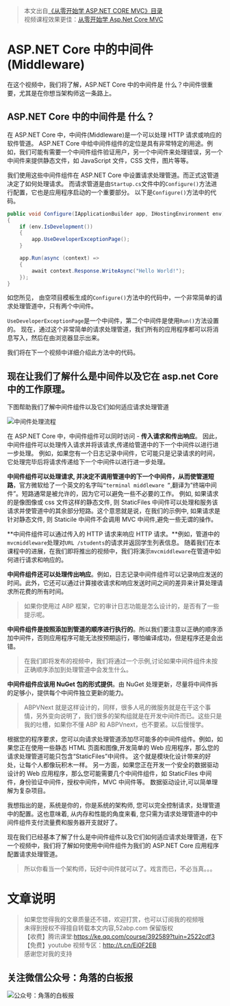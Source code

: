 > 本文出自[《从零开始学 ASP.NET CORE MVC》目录](https://www.52abp.com/wiki/mvc/0.1.4/1.Intro) </br>
> 视频课程效果更佳：[从零开始学 Asp.Net Core MVC](https://study.163.com/course/courseMain.htm?courseId=1209215803&share=2&shareId=400000000309007) </br>

# ASP.NET Core 中的中间件(Middleware)

在这个视频中，我们将了解，ASP.NET Core 中的中间件是 什么？中间件很重要，尤其是在你想当架构师这一条路上。

## ASP.NET Core 中的中间件是 什么？

在 ASP.NET Core 中，中间件(Middleware)是一个可以处理 HTTP 请求或响应的软件管道。
ASP.NET Core 中给中间件组件的定位是具有非常特定的用途。例如，我们可能有需要一个中间件组件验证用户，另一个中间件来处理错误，另一个中间件来提供静态文件，如 JavaScript 文件，CSS 文件，图片等等。

我们使用这些中间件组件在 ASP.NET Core 中设置请求处理管道。而正式这管道决定了如何处理请求。
而请求管道是由`Startup.cs`文件中的`Configure()`方法进行配置，它也是应用程序启动的一个重要部分。
以下是`Configure()`方法中的代码。

```csharp
public void Configure(IApplicationBuilder app, IHostingEnvironment env)
{
    if (env.IsDevelopment())
    {
        app.UseDeveloperExceptionPage();
    }

    app.Run(async (context) =>
    {
        await context.Response.WriteAsync("Hello World!");
    });
}
```

如您所见， 由空项目模板生成的`Configure()`方法中的代码中，一个非常简单的请求处理管道中，只有两个中间件。

`UseDeveloperExceptionPage`是一个中间件，第二个中间件是使用`Run()`方法设置的。
现在，通过这个非常简单的请求处理管道，我们所有的应用程序都可以将消息写入，然后在由浏览器显示出来。

我们将在下一个视频中详细介绍此方法中的代码。

## 现在让我们了解什么是中间件以及它在 asp.net Core 中的工作原理。

下图帮助我们了解中间件组件以及它们如何适应请求处理管道

![中间件处理流程](https://upload-images.jianshu.io/upload_images/1979022-ffab02c669e4c8b2.png)

在 ASP.NET Core 中，中间件组件可以同时访问 - **传入请求和传出响应**。
因此，中间件组件可以处理传入请求并将该请求,传递给管道中的下一个中间件以进行进一步处理。
例如，如果您有一个日志记录中间件，它可能只是记录请求的时间，它处理完毕后将请求传递给下一个中间件以进行进一步处理。

**中间件组件可以处理请求, 并决定不调用管道中的下一个中间件，从而使管道短路**，官方微软给了一个英文的名字叫`“terminal middleware ”`,翻译为“终端中间件”。短路通常是被允许的，因为它可以避免一些不必要的工作。
例如, 如果请求的是像图像或 css 文件这样的静态文件, 则 StaticFiles 中间件可以处理和服务该请求并使管道中的其余部分短路。这个意思就是说，在我们的示例中, 如果请求是针对静态文件, 则 Staticile 中间件不会调用 MVC 中间件,避免一些无谓的操作。

**中间件组件可以通过传入的 HTTP 请求来响应 HTTP 请求。**例如，管道中的`mvcmiddleware`处理对`URL /students`的请求并返回学生列表信息。
随着我们在本课程中的进展，在我们即将推出的视频中，我们将演示`mvcmiddleware`在管道中如何进行请求和响应的。

**中间件组件还可以处理传出响应**。例如，日志记录中间件组件可以记录响应发送的时间。此外，它还可以通过计算接收请求和响应发送时间之间的差异来计算处理请求所花费的所有时间。

> 如果你使用过 ABP 框架，它的审计日志功能是怎么设计的，是否有了一些提示呢。

**中间件组件是按照添加到管道的顺序进行执行的**。所以我们要注意以正确的顺序添加中间件，否则应用程序可能无法按预期运行，哪怕编译成功，但是程序还是会出错。

> 在我们即将发布的视频中，我们将通过一个示例,讨论如果中间件组件未按正确顺序添加到处理管道中会发生什么。

**中间件组件应该用 NuGet 包的形式提供**。由 NuGet 处理更新，尽量将中间件拆的足够小，提供每个中间件独立更新的能力。

> ABPVNext 就是这样设计的，同样，很多人吼的微服务就是在干这个事情，另外变向说明了，我们很多的架构组就是在开发中间件而已。这些只是我的吐槽，如果你不懂 ABP 和 ABPVnext，也不要紧。以后慢慢学。

根据您的程序要求，您可以向请求处理管道添加尽可能多的中间件组件。例如，如果您正在使用一些静态 HTML 页面和图像,开发简单的 Web 应用程序，那么您的请求处理管道可能只包含“StaticFiles”中间件。 这个就是模块化设计带来的好处，让每个人都像玩积木一样。
另一方面，如果您正在开发一个安全的数据驱动设计的 Web 应用程序，那么您可能需要几个中间件组件，如 StaticFiles 中间件，身份验证中间件，授权中间件，MVC 中间件等。 数据驱动设计,可以简单理解为复杂项目。

我想指出的是，系统是你的，你是系统的架构师, 您可以完全控制请求，处理管道中的配置。这也意味着, 从内存和性能的角度来看, 您只需为请求处理管道中的中间件组件支付流量费和服务器开支就好了。

现在我们已经基本了解了什么是中间件组件以及它们如何适应请求处理管道，在下一个视频中，我们将了解如何使用中间件组件为我们的 ASP.NET Core 应用程序配置请求处理管道。

> 所以你看当一个架构师，玩好中间件就可以了。戏言而已，不必当真。。。

# 文章说明

> 如果您觉得我的文章质量还不错，欢迎打赏，也可以订阅我的视频哦 </br>
> 未得到授权不得擅自转载本文内容,52abp.com 保留版权 </br>
> 【收费】腾讯课堂:https://ke.qq.com/course/392589?tuin=2522cdf3 </br>
> 【免费】youtube 视频专区：http://t.cn/Ei0F2EB </br>
> 感谢您对我的支持

## 关注微信公众号：角落的白板报

![公众号：角落的白板报](https://upload-images.jianshu.io/upload_images/1979022-f19c505c18160c16.png)
